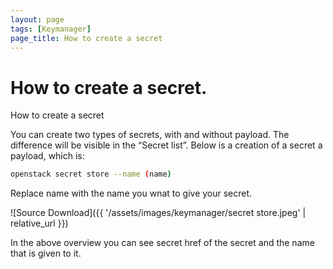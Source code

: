 ```yaml
---
layout: page
tags: [Keymanager]
page_title: How to create a secret
---
```


# How to create a secret.

How to create a secret

You can create two types of secrets, with and without payload. The difference will be visible in the “Secret list”. 
Below is a creation of a secret a payload, which is:

```bash
openstack secret store --name (name)
```
Replace name with the name you wnat to give your secret.

![Source Download]({{ '/assets/images/keymanager/secret store.jpeg' | relative_url }})

In the above overview you can see secret href of the secret and the name that is given to it.
